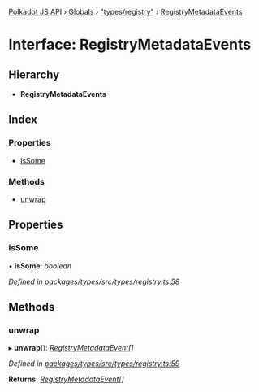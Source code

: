 [Polkadot JS API](../README.md) › [Globals](../globals.md) › ["types/registry"](../modules/_types_registry_.md) › [RegistryMetadataEvents](_types_registry_.registrymetadataevents.md)

# Interface: RegistryMetadataEvents

## Hierarchy

* **RegistryMetadataEvents**

## Index

### Properties

* [isSome](_types_registry_.registrymetadataevents.md#issome)

### Methods

* [unwrap](_types_registry_.registrymetadataevents.md#unwrap)

## Properties

###  isSome

• **isSome**: *boolean*

*Defined in [packages/types/src/types/registry.ts:58](https://github.com/polkadot-js/api/blob/921e55a82e/packages/types/src/types/registry.ts#L58)*

## Methods

###  unwrap

▸ **unwrap**(): *[RegistryMetadataEvent](_types_registry_.registrymetadataevent.md)[]*

*Defined in [packages/types/src/types/registry.ts:59](https://github.com/polkadot-js/api/blob/921e55a82e/packages/types/src/types/registry.ts#L59)*

**Returns:** *[RegistryMetadataEvent](_types_registry_.registrymetadataevent.md)[]*
